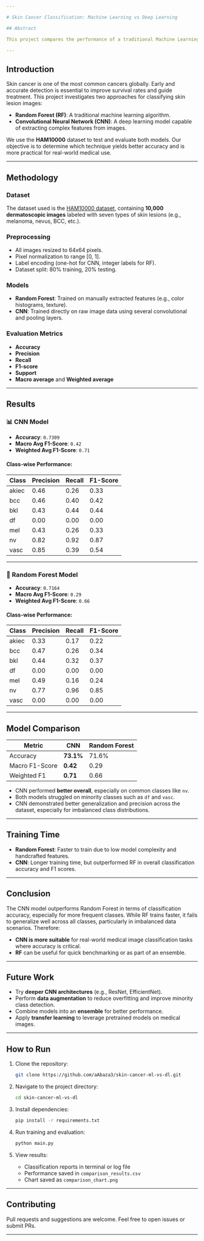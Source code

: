 ```yaml
---

# Skin Cancer Classification: Machine Learning vs Deep Learning

## Abstract

This project compares the performance of a traditional Machine Learning algorithm (Random Forest) and a Deep Learning model (Convolutional Neural Network) on a large dataset of skin cancer images (HAM10000). The main goal is to evaluate and contrast their classification accuracy, efficiency, and suitability for medical image analysis.

---
```


## Introduction

Skin cancer is one of the most common cancers globally. Early and accurate detection is essential to improve survival rates and guide treatment. This project investigates two approaches for classifying skin lesion images:

* **Random Forest (RF)**: A traditional machine learning algorithm.
* **Convolutional Neural Network (CNN)**: A deep learning model capable of extracting complex features from images.

We use the **HAM10000** dataset to test and evaluate both models. Our objective is to determine which technique yields better accuracy and is more practical for real-world medical use.

---

## Methodology

### Dataset

The dataset used is the [HAM10000 dataset](https://www.kaggle.com/datasets), containing **10,000 dermatoscopic images** labeled with seven types of skin lesions (e.g., melanoma, nevus, BCC, etc.).

### Preprocessing

* All images resized to 64x64 pixels.
* Pixel normalization to range \[0, 1].
* Label encoding (one-hot for CNN, integer labels for RF).
* Dataset split: 80% training, 20% testing.

### Models

* **Random Forest**: Trained on manually extracted features (e.g., color histograms, texture).
* **CNN**: Trained directly on raw image data using several convolutional and pooling layers.

### Evaluation Metrics

* **Accuracy**
* **Precision**
* **Recall**
* **F1-score**
* **Support**
* **Macro average** and **Weighted average**

---

## Results

### 📊 CNN Model

* **Accuracy**: `0.7309`
* **Macro Avg F1-Score**: `0.42`
* **Weighted Avg F1-Score**: `0.71`

#### Class-wise Performance:

| Class | Precision | Recall | F1-Score |
| ----- | --------- | ------ | -------- |
| akiec | 0.46      | 0.26   | 0.33     |
| bcc   | 0.46      | 0.40   | 0.42     |
| bkl   | 0.43      | 0.44   | 0.44     |
| df    | 0.00      | 0.00   | 0.00     |
| mel   | 0.43      | 0.26   | 0.33     |
| nv    | 0.82      | 0.92   | 0.87     |
| vasc  | 0.85      | 0.39   | 0.54     |

---

### 🌳 Random Forest Model

* **Accuracy**: `0.7164`
* **Macro Avg F1-Score**: `0.29`
* **Weighted Avg F1-Score**: `0.66`

#### Class-wise Performance:

| Class | Precision | Recall | F1-Score |
| ----- | --------- | ------ | -------- |
| akiec | 0.33      | 0.17   | 0.22     |
| bcc   | 0.47      | 0.26   | 0.34     |
| bkl   | 0.44      | 0.32   | 0.37     |
| df    | 0.00      | 0.00   | 0.00     |
| mel   | 0.49      | 0.16   | 0.24     |
| nv    | 0.77      | 0.96   | 0.85     |
| vasc  | 0.00      | 0.00   | 0.00     |

---

## Model Comparison

| Metric         | CNN       | Random Forest |
| -------------- | --------- | ------------- |
| Accuracy       | **73.1%** | 71.6%         |
| Macro F1-Score | **0.42**  | 0.29          |
| Weighted F1    | **0.71**  | 0.66          |

* CNN performed **better overall**, especially on common classes like `nv`.
* Both models struggled on minority classes such as `df` and `vasc`.
* CNN demonstrated better generalization and precision across the dataset, especially for imbalanced class distributions.

---

## Training Time

* **Random Forest**: Faster to train due to low model complexity and handcrafted features.
* **CNN**: Longer training time, but outperformed RF in overall classification accuracy and F1 scores.

---

## Conclusion

The CNN model outperforms Random Forest in terms of classification accuracy, especially for more frequent classes. While RF trains faster, it fails to generalize well across all classes, particularly in imbalanced data scenarios. Therefore:

* **CNN is more suitable** for real-world medical image classification tasks where accuracy is critical.
* **RF** can be useful for quick benchmarking or as part of an ensemble.

---

## Future Work

* Try **deeper CNN architectures** (e.g., ResNet, EfficientNet).
* Perform **data augmentation** to reduce overfitting and improve minority class detection.
* Combine models into an **ensemble** for better performance.
* Apply **transfer learning** to leverage pretrained models on medical images.

---

## How to Run

1. Clone the repository:

   ```bash
   git clone https://github.com/aAbaza3/skin-cancer-ml-vs-dl.git
   ```

2. Navigate to the project directory:

   ```bash
   cd skin-cancer-ml-vs-dl
   ```

3. Install dependencies:

   ```bash
   pip install -r requirements.txt
   ```

4. Run training and evaluation:

   ```bash
   python main.py
   ```

5. View results:

   * Classification reports in terminal or log file
   * Performance saved in `comparison_results.csv`
   * Chart saved as `comparison_chart.png`

---

## Contributing

Pull requests and suggestions are welcome. Feel free to open issues or submit PRs.

---
